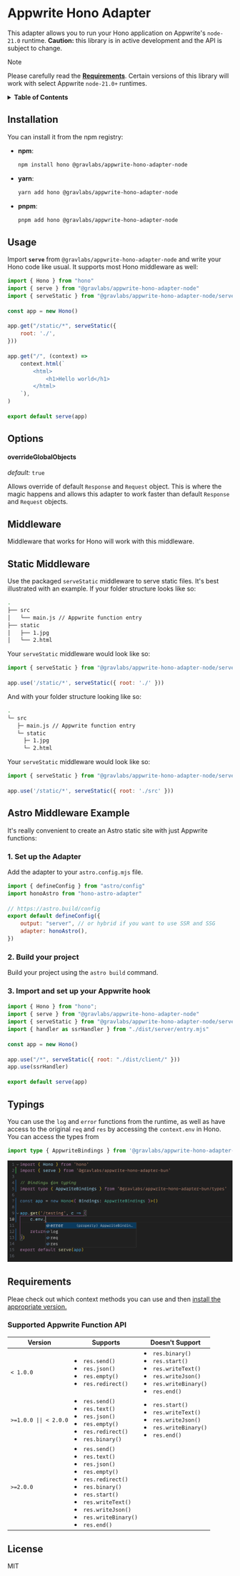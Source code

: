 # Appwrite Hono Adapter

This adapter allows you to run your Hono application on Appwrite's `node-21.0` runtime. **Caution:** this library is in active development and the API is subject to change.

> [!NOTE]
> Please carefully read the **[Requirements](#requirements)**. Certain versions of this library will work with select Appwrite `node-21.0+` runtimes.

<details>
<summary><strong>Table of Contents</strong></summary>

- [Installation](#installation)
- [Usage](#usage)
- [Options](#options)
    - [overrideGlobalObjects](#overrideglobalobjects)
- [Middleware](#middleware)
- [Static Middleware](#static-middleware)
- [Astro Middleware Example](#astro-middleware-example)
  - [1. Set up the Adapter](#1-set-up-the-adapter)
  - [2. Build your project](#2-build-your-project)
  - [3. Import and set up your Appwrite hook](#3-import-and-set-up-your-appwrite-hook)
- [Typings](#typings)
- [Requirements](#requirements)
  - [Supported Appwrite Function API](#supported-appwrite-function-api)
- [License](#license)

</details>

## Installation

You can install it from the npm registry:

* **npm**:
  ```sh
  npm install hono @gravlabs/appwrite-hono-adapter-node
  ```

* **yarn**:
  ```sh
  yarn add hono @gravlabs/appwrite-hono-adapter-node
  ```

* **pnpm**:
  ```sh
  pnpm add hono @gravlabs/appwrite-hono-adapter-node
  ```

## Usage

Import **`serve`** from `@gravlabs/appwrite-hono-adapter-node` and write your Hono code like usual. It supports most Hono middleware as well:

```js
import { Hono } from "hono"
import { serve } from "@gravlabs/appwrite-hono-adapter-node"
import { serveStatic } from "@gravlabs/appwrite-hono-adapter-node/serveStatic"

const app = new Hono()

app.get("/static/*", serveStatic({
    root: './',
}))

app.get("/", (context) =>
    context.html(`
        <html>
            <h1>Hello world</h1>
        </html>
    `),
)

export default serve(app)
```

## Options

#### overrideGlobalObjects
*default:* `true`

Allows override of default `Response` and `Request` object. This is where the magic happens and allows this adapter to work faster than default `Response` and `Request` objects.

## Middleware

Middleware that works for Hono will work with this middleware.

## Static Middleware

Use the packaged `serveStatic` middleware to serve static files. It's best illustrated with an example. If your folder structure looks like so:

```sh
.
├── src
│   └── main.js // Appwrite function entry
├── static
│   ├── 1.jpg
│   └── 2.html
```

Your `serveStatic` middleware would look like so:
```js
import { serveStatic } from "@gravlabs/appwrite-hono-adapter-node/serveStatic"

app.use('/static/*', serveStatic({ root: './' }))
```

And with your folder structure looking like so:
```sh
.
└─ src
   ├─ main.js // Appwrite function entry
   └─ static
     ├─ 1.jpg
     └─ 2.html
```

Your `serveStatic` middleware would look like so:
```js
import { serveStatic } from "@gravlabs/appwrite-hono-adapter-node/serveStatic"

app.use('/static/*', serveStatic({ root: './src' }))
```

## Astro Middleware Example

It's really convenient to create an Astro static site with just Appwrite functions:

### 1. Set up the Adapter

Add the adapter to your `astro.config.mjs` file.

```js
import { defineConfig } from "astro/config"
import honoAstro from "hono-astro-adapter"

// https://astro.build/config
export default defineConfig({
	output: "server", // or hybrid if you want to use SSR and SSG
	adapter: honoAstro(),
})
```

### 2. Build your project

Build your project using the `astro build` command.

### 3. Import and set up your Appwrite hook

```javascript
import { Hono } from "hono";
import { serve } from "@gravlabs/appwrite-hono-adapter-node"
import { serveStatic } from "@gravlabs/appwrite-hono-adapter-node/serveStatic"
import { handler as ssrHandler } from "./dist/server/entry.mjs"

const app = new Hono()

app.use("/*", serveStatic({ root: "./dist/client/" }))
app.use(ssrHandler)

export default serve(app)
```

## Typings

You can use the `log` and `error` functions from the runtime, as well as have access to the original `req` and `res` by accessing the `context.env` in Hono. You can access the types from

```typescript
import type { AppwriteBindings } from '@gravlabs/appwrite-hono-adapter-node/types'
```

<img src="https://github.com/verydanny/appwrite-adapters/raw/main/packages/adapter-node/static/screenshot.png">

## Requirements

Pleae check out which context methods you can use and then [install the appropriate version.](https://appwrite.io/docs/products/functions/develop#context-object)

### Supported Appwrite Function API
| Version | Supports | Doesn't Support | 
| --- | --- | --- |
| `< 1.0.0` | <li>`res.send()`</li> <li>`res.json()`</li> <li>`res.empty()`</li> <li>`res.redirect()`</li> | <li>`res.binary()`</li> <li>`res.start()`</li> <li>`res.writeText()`</li> <li>`res.writeJson()`</li> <li>`res.writeBinary()`</li> <li>`res.end()`</li>
| `>=1.0.0 \|\| < 2.0.0` | <li>`res.send()`</li> <li>`res.text()`</li> <li>`res.json()`</li> <li>`res.empty()`</li> <li>`res.redirect()`</li> <li>`res.binary()`</li> | <li>`res.start()`</li> <li>`res.writeText()`</li> <li>`res.writeJson()`</li> <li>`res.writeBinary()`</li> <li>`res.end()`</li>
| `>=2.0.0` | <li>`res.send()`</li> <li>`res.text()`</li> <li>`res.json()`</li> <li>`res.empty()`</li> <li>`res.redirect()`</li> <li>`res.binary()`</li> <li>`res.start()`</li> <li>`res.writeText()`</li> <li>`res.writeJson()`</li> <li>`res.writeBinary()`</li> <li>`res.end()`</li> | 

## License

MIT
